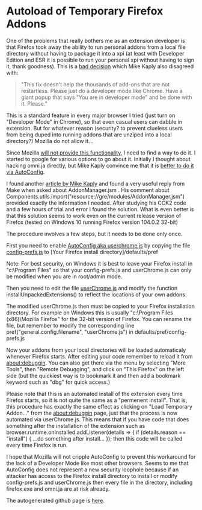 # Autoload of Temporary Firefox Addons

One of the problems that really bothers me as an extension developer is that Firefox took away the ability to run personal addons from a local file directory without having to package it into a xpi (at least with Developer Edition and ESR it is possible to run your personal xpi without having to sign it, thank goodness).  This is a [bad decision](https://blog.mozilla.org/addons/2015/12/23/loading-temporary-add-ons/) which Mike Kaply also disagreed with: 
> "This fix doesn't help the thousands of add-ons that are not restartless.  Please just do a developer mode like Chrome.  Have a giant popup that says "You are in developer mode" and be done with it. Please."

This is a standard feature in every major browser I tried (just turn on "Developer Mode" in Chrome), so that even casual users can dabble in extension.  But for whatever reason (security? to prevent clueless users from being duped into running addons that are unziped into a local directory?) Mozilla do not allow it. .

Since Mozilla [will not provide this functionality](https://bugzilla.mozilla.org/show_bug.cgi?id=1309288#c25), I need to find a way to do it.  I started to google for various options to go about it. Initially I thought about hacking omni.ja directly, but Mike Kaply convince me that it is [better to do it via AutoConfig](https://mike.kaply.com/2013/05/06/dont-unpack-and-repack-omni-jar/).

I found another [article by Mike Kaply](https://mike.kaply.com/2012/03/22/customizing-firefox-advanced-autoconfig-files) and found a very useful reply from Make when asked about AddonManager.jsm . His comment about Components.utils.import("resource://gre/modules/AddonManager.jsm") provided exactly the information I needed.  After studying his CCK2 code and a few hours of trial and error I found the solution.  What is even better is that this solution seems to work even on the current release version of Firefox (tested on Windows 10 running Firefox version 104.0.2 32-bit)

The procedure involves a few steps, but it needs to be done only once.

First you need to enable [AutoConfig aka userchrome.js](https://www.userchrome.org/what-is-userchrome-js.html) by copying the file [config-prefs.js](https://github.com/tsaost/autoload-temporary-addon/blob/main/config-prefs.js) to [Your Firefox install directory]/defaults/pref

Note: For best security, on Windows it is best to leave your Firefox install in "c:\Program Files" so that your config-prefs.js and userChrome.js can only be modified when you are in root/admin mode.

Then you need to edit the file [userChrome.js](https://github.com/tsaost/autoload-temporary-addon/blob/main/userChrome.js) and modify the function installUnpackedExtensions() to reflect the locations of your own addons.

The modified userChrome.js then must be copied to your Firefox installation directory.  For example on Windows this is usually "c:\Program Files (x86)\Mozilla Firefox" for the 32-bit version of Firefox.  You can rename the file, but remember to modify the corresponding line pref("general.config.filename", "userChrome.js") in defaults/pref/config-prefs.js

Now your addons from your local directories will be loaded automaticaly whenever Firefox starts.  After editing your code remember to reload it from [about:debuggin](about:debugging#/runtime/this-firefox). You can also get there via the menu by selecting "More Tools", then "Remote Debugging", and click on "This Firefox" on the left side (but the quickiest way is to bookmark it and then add a bookmark keyword such as "dbg" for quick access.)

Please note that this is an automated install of the extension every time Firefox starts, so it is not quite the same as a "permenent install".  That is, this procedure has exactly the same effect as clicking on "Load Temporary Addon..." from the [about:debuggin](about:debugging#/runtime/this-firefox) page, just that the process is now automated via userChrome.js.  This means that if you have code that does something after the installation of the extension such as browser.runtime.onInstalled.addListener(details => { if (details.reason == "install") { ...do something after install... }); then this code will be called every time Firefox is run. 

I hope that Mozilla will not cripple AutoConfig to prevent this workaround for the lack of a Developer Mode like most other browsers.  Seems to me that AutoConfig does not represent a new security loophole because if an attacker has access to the Firefox install directory to install or modify config-prefs.js and userChrome.js then every file in the directory, including firefox.exe and omni.ja are at risk already.

The autogenerated github page is [here](https://tsaost.github.io/autoload-temporary-addon/).
